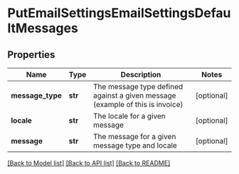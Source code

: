 # PutEmailSettingsEmailSettingsDefaultMessages

## Properties
Name | Type | Description | Notes
------------ | ------------- | ------------- | -------------
**message_type** | **str** | The message type defined against a given message (example of this is invoice) | [optional] 
**locale** | **str** | The locale for a given message | [optional] 
**message** | **str** | The message for a given message type and locale | [optional] 

[[Back to Model list]](../README.md#documentation-for-models) [[Back to API list]](../README.md#documentation-for-api-endpoints) [[Back to README]](../README.md)


